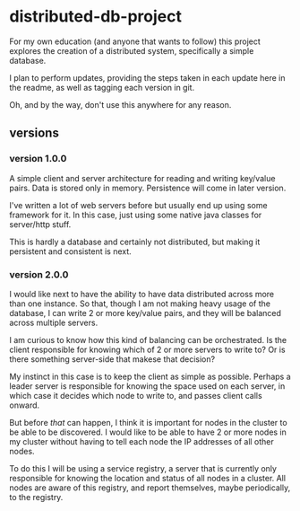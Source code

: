 # distributed-db-project

For my own education (and anyone that wants to follow) this project explores the creation of a
distributed system, specifically a simple database.

I plan to perform updates, providing the steps taken in each update here in the readme, as well as
tagging each version in git.

Oh, and by the way, don't use this anywhere for any reason.

## versions

### version 1.0.0

A simple client and server architecture for reading and writing key/value pairs. Data is stored only
in memory. Persistence will come in later version.

I've written a lot of web servers before but usually end up using some framework for it. In this
case,
just using some native java classes for server/http stuff.

This is hardly a database and certainly not distributed, but making it persistent and consistent is
next.

### version 2.0.0

I would like next to have the ability to have data distributed across more than one instance. So
that, though I am not making heavy usage of the database, I can write 2 or more key/value pairs, and
they will be balanced across multiple servers.

I am curious to know how this kind of balancing can be orchestrated. Is the client responsible for
knowing which of 2 or more servers to write to? Or is there something server-side that makese that
decision?

My instinct in this case is to keep the client as simple as possible. Perhaps a leader server is
responsible for knowing the space used on each server, in which case it decides which node to write
to, and passes client calls onward.

But before _that_ can happen, I think it is important for nodes in the cluster to be able to be
discovered. I would like to be able to have 2 or more nodes in my cluster without having to tell each
node the IP addresses of all other nodes.

To do this I will be using a service registry, a server that is currently only responsible for 
knowing the location and status of all nodes in a cluster. All nodes are aware of this registry, and
report themselves, maybe periodically, to the registry.